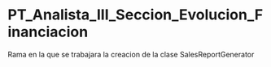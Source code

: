 # PT_Analista_III_Seccion_Evolucion_Financiacion

Rama en la que se trabajara la creacion de la clase SalesReportGenerator 